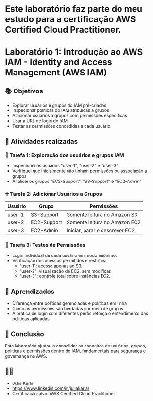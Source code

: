# Este laboratório faz parte do meu estudo para a certificação **AWS Certified Cloud Practitioner**. 

# Laboratório 1: Introdução ao AWS IAM - Identity and Access Management (AWS IAM) 

## 📚 Objetivos

- Explorar usuários e grupos do IAM pré-criados
- Inspecionar políticas do IAM atribuídas a grupos
- Adicionar usuários a grupos com permissões específicas
- Usar a URL de login do IAM
- Testar as permissões concedidas a cada usuário

## 🔧 Atividades realizadas

### 🔹 Tarefa 1: Exploração dos usuários e grupos IAM
- Inspecionei os usuários "user-1", "user-2" e "user-3"
- Verifiquei que inicialmente não tinham permissões ou associação a grupos
- Analisei os grupos "EC2-Support", "S3-Support" e "EC2-Admin"

### ➕ Tarefa 2: Adicionar Usuários a Grupos

| Usuário  | Grupo         | Permissões                        |
|----------|---------------|-----------------------------------|
| user-1   | S3-Support    | Somente leitura no Amazon S3      |
| user-2   | EC2-Support   | Somente leitura no Amazon EC2     |
| user-3   | EC2-Admin     | Iniciar, parar e descrever EC2    |

### 🔐 Tarefa 3: Testes de Permissões
- Login individual de cada usuário em modo anônimo.
- Verificação dos acessos permitidos e restritos:
  - "user-1": acesso apenas ao S3.
  - "user-2": visualização de EC2, sem modificar.
  - "user-3": controle total sobre instâncias EC2.

## 🧠 Aprendizados

- Diferença entre políticas gerenciadas e políticas em linha
- Como as permissões são herdadas por meio de grupos
- A prática de login com diferentes perfis reforça o entendimento das políticas aplicadas

## 🏁 Conclusão

Este laboratório ajudou a consolidar os conceitos de usuários, grupos, políticas e permissões dentro do IAM, fundamentais para segurança e governança na AWS.

## 🧑‍💻 

- Júlia Karla 
- https://www.linkedin.com/in/juliakarla/
- Certificação-alvo: AWS Certified Cloud Practitioner
